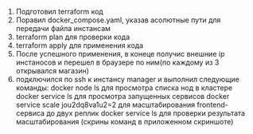 1) Подготовил terraform код 
2) Поравил docker_compose.yaml, указав асолютные пути для передачи файла инстансам 
3) terraform plan для проверки кода 
4) terraform apply для применения кода 
5) После успешного применения, в конеце получис внешние ip инстаносов и перешел в браузере по ним(по каждому из 3 открывался магазин) 
6) подключился по ssh к инстансу manager и выполнил следующие команды: 
   docker node ls для просмотра списка нод в кластере 
   docker service ls для просмотра запущенных сервисов 
   docker service scale jou2dq8va1u2=2 для масштабирования frontend-сервиса до двух реплик 
   docker service ls для проверки результата масштабирования (скрины команд в приложенном скриншоте)
